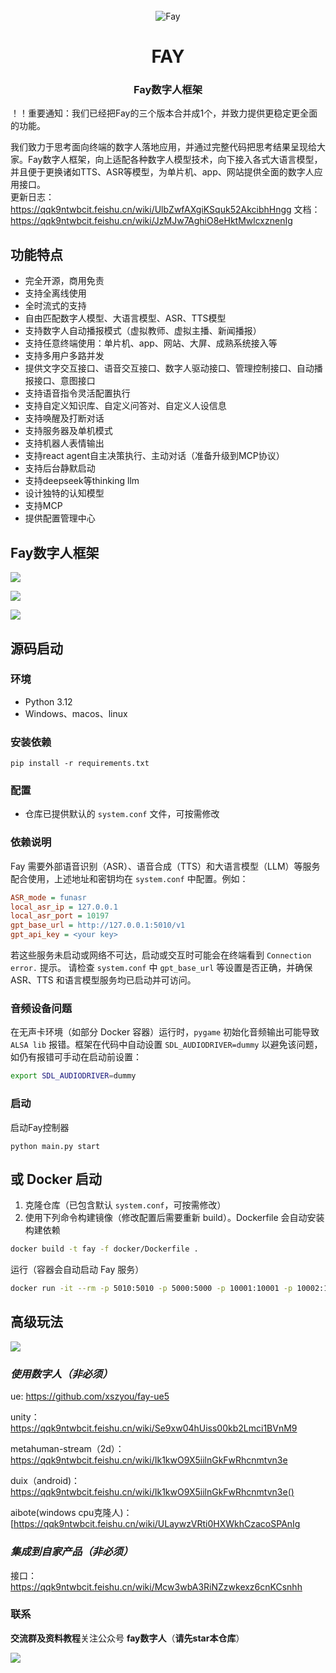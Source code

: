 
<div align="center">
    <br>
    <img src="readme/icon.png" alt="Fay">
    <h1>FAY</h1>
	<h3>Fay数字人框架</h3>
</div>

！！重要通知：我们已经把Fay的三个版本合并成1个，并致力提供更稳定更全面的功能。

我们致力于思考面向终端的数字人落地应用，并通过完整代码把思考结果呈现给大家。Fay数字人框架，向上适配各种数字人模型技术，向下接入各式大语言模型，并且便于更换诸如TTS、ASR等模型，为单片机、app、网站提供全面的数字人应用接口。      
更新日志：https://qqk9ntwbcit.feishu.cn/wiki/UlbZwfAXgiKSquk52AkcibhHngg
文档：https://qqk9ntwbcit.feishu.cn/wiki/JzMJw7AghiO8eHktMwlcxznenIg


## **功能特点**



- 完全开源，商用免责
- 支持全离线使用
- 全时流式的支持
- 自由匹配数字人模型、大语言模型、ASR、TTS模型
- 支持数字人自动播报模式（虚拟教师、虚拟主播、新闻播报）
- 支持任意终端使用：单片机、app、网站、大屏、成熟系统接入等
- 支持多用户多路并发
- 提供文字交互接口、语音交互接口、数字人驱动接口、管理控制接口、自动播报接口、意图接口
- 支持语音指令灵活配置执行
- 支持自定义知识库、自定义问答对、自定义人设信息
- 支持唤醒及打断对话
- 支持服务器及单机模式
- 支持机器人表情输出
- 支持react agent自主决策执行、主动对话（准备升级到MCP协议）
- 支持后台静默启动
- 支持deepseek等thinking llm
- 设计独特的认知模型
- 支持MCP
- 提供配置管理中心

###               

## **Fay数字人框架**

![](readme/chat.png)

![](readme/controller.png)

![](readme/mcp.png)






## **源码启动**


### **环境** 
- Python 3.12
- Windows、macos、linux

### **安装依赖**

```shell
pip install -r requirements.txt
```

### **配置**
+ 仓库已提供默认的 `system.conf` 文件，可按需修改

### **依赖说明**
Fay 需要外部语音识别（ASR）、语音合成（TTS）和大语言模型（LLM）等服务配合使用，上述地址和密钥均在 `system.conf` 中配置。例如：

```ini
ASR_mode = funasr
local_asr_ip = 127.0.0.1
local_asr_port = 10197
gpt_base_url = http://127.0.0.1:5010/v1
gpt_api_key = <your key>
```

若这些服务未启动或网络不可达，启动或交互时可能会在终端看到 `Connection error.` 提示。
请检查 `system.conf` 中 `gpt_base_url` 等设置是否正确，并确保 ASR、TTS 和语言模型服务均已启动并可访问。

### **音频设备问题**
在无声卡环境（如部分 Docker 容器）运行时，`pygame` 初始化音频输出可能导致 `ALSA lib` 报错。框架在代码中自动设置 `SDL_AUDIODRIVER=dummy` 以避免该问题，如仍有报错可手动在启动前设置：

```bash
export SDL_AUDIODRIVER=dummy
```

### **启动**
启动Fay控制器
```shell
python main.py start
```



## **或 Docker 启动**

1. 克隆仓库（已包含默认 `system.conf`，可按需修改）
2. 使用下列命令构建镜像（修改配置后需要重新 build）。Dockerfile 会自动安装构建依赖


```bash
docker build -t fay -f docker/Dockerfile .
```

运行（容器会自动启动 Fay 服务）

```bash
docker run -it --rm -p 5010:5010 -p 5000:5000 -p 10001:10001 -p 10002:10002 -p 10003:10003 fay
```


## **高级玩法**

![](readme/interface.png)



### ***使用数字人（非必须）***

ue: https://github.com/xszyou/fay-ue5

unity：https://qqk9ntwbcit.feishu.cn/wiki/Se9xw04hUiss00kb2Lmci1BVnM9

metahuman-stream（2d）：https://qqk9ntwbcit.feishu.cn/wiki/Ik1kwO9X5iilnGkFwRhcnmtvn3e

duix（android)：https://qqk9ntwbcit.feishu.cn/wiki/Ik1kwO9X5iilnGkFwRhcnmtvn3e()

aibote(windows cpu克隆人)：[‬‍‬‍⁠﻿‍‍‍‌﻿﻿https://qqk9ntwbcit.feishu.cn/wiki/ULaywzVRti0HXWkhCzacoSPAnIg



### ***集成到自家产品（非必须）***
接口：https://qqk9ntwbcit.feishu.cn/wiki/Mcw3wbA3RiNZzwkexz6cnKCsnhh



### **联系**

**交流群及资料教程**关注公众号 **fay数字人**（**请先star本仓库**）

![](readme/gzh.jpg)

